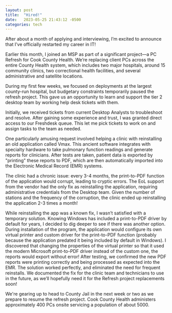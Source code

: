 ```yaml
---
layout: post
title:  "Hired!"
date:   2023-05-25 21:43:12 -0500
categories: tech
---
```


After about a month of applying and interviewing, I’m excited to announce that I’ve officially restarted my career in IT!

Earlier this month, I joined an MSP as part of a significant project—a PC Refresh for Cook County Health. We’re replacing client PCs across the entire County Health system, which includes two major hospitals, around 15 community clinics, two correctional health facilities, and several administrative and satellite locations.

During my first few weeks, we focused on deployments at the largest county-run hospital, but budgetary constraints temporarily paused the refresh project. This gave us an opportunity to learn and support the tier 2 desktop team by working help desk tickets with them. 

Initially, we received tickets from current Desktop Analysts to troubleshoot and resolve. After gaining some experience and trust, I was granted direct access to our Freshdesk queue. This let me pick tickets to work on and assign tasks to the team as needed.

One particularly amusing request involved helping a clinic with reinstalling an old application called Vmax. This ancient software integrates with specialty hardware to take pulmonary function readings and generate reports for clinicians. After tests are taken, patient data is exported by "printing" these reports to PDF, which are then automatically imported into the Electronic Medical Record (EMR) systems.

The clinic had a chronic issue: every 3-4 months, the print-to-PDF function of the application would corrupt, leading to cryptic errors. The EoL support from the vendor had the only fix as reinstalling the application, requiring administrative credentials from the Desktop team. Given the number of stations and the frequency of the corruption, the clinic ended up reinstalling the application 2-3 times a month!

While reinstalling the app was a known fix, I wasn’t satisfied with a temporary solution. Knowing Windows has included a print-to-PDF driver by default for years, I decided to dig deeper to see if there was another option. During installation of the program, the application would configure its own virtual printer and custom driver for the print-to-PDF function (probably because the application predated it being included by default in Windows). I discovered that changing the properties of the virtual printer so that it used the modern Microsoft print-to-PDF driver instead of the custom one, the reports would export without error! After testing, we confirmed the new PDF reports were printing correctly and being processed as expected into the EMR. The solution worked perfectly, and eliminated the need for frequent reinstalls. We documented the fix for the clinic team and technicians to use in the future, as we’ll hopefully need it for the Refresh project replacements soon!

We're gearing up to head to County Jail in the next week or two as we prepare to resume the refresh project. Cook County Health administers approximately 400 PCs onsite servicing a population of about 5000.
